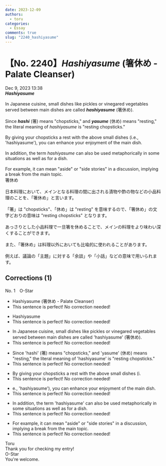 ```yaml
---
date: 2023-12-09
authors:
  - toru
categories:
  - Essay
comments: true
slug: "2240_hashiyasume"
---
```


# 【No. 2240】<strong><em>Hashiyasume</strong></em> (箸休め - Palate Cleanser)
<div class="date">Dec 9, 2023 13:38</div>
<div id="post"><div id="body_show_ori">
<strong><em>Hashiyasume</strong></em><br/><br/>In Japanese cuisine, small dishes like pickles or vinegared vegetables served between main dishes are called <strong><em>hashiyasume</em></strong> (箸休め).<br/><br/>Since <strong><em>hashi</em></strong> (箸) means "chopsticks," and <strong><em>yasume</em></strong> (休め) means "resting," the literal meaning of <em>hashiyasume</em> is "resting chopsticks."<br/><br/>By giving your chopsticks a rest with the above small dishes (i.e., 'hashiyasume'), you can enhance your enjoyment of the main dish.<br/><br/>In addition, the term <em>hashiyasume</em> can also be used metaphorically in some situations as well as for a dish.<br/><br/>For example, it can mean "aside" or "side stories" in a discussion, implying a break from the main topic.
</div></div>

<!-- more -->

<div id="post_ja"><div id="body_show_mo">
箸休め<br/><br/>日本料理において、メインとなる料理の間に出される漬物や酢の物などの小品料理のことを、「箸休め」と言います。<br/><br/>「箸」は "chopsticks"、「休め」は "resting" を意味するので、「箸休め」の文字どおりの意味は "resting chopsticks" となります。<br/><br/>あっさりとした小品料理で一旦箸を休めることで、メインの料理をより味わい深くすることができます。<br/><br/>また、「箸休め」は料理以外においても比喩的に使われることがあります。<br/><br/>例えば、議論の「主題」に対する「余談」や「小話」などの意味で用いられます。
</div></div>

## Corrections (1)
<div id="block"><div class="first_name"> No. 1　<span class="just_name">O-Star</span></div><div id="block2">
<ul class="correction_field">
<li class="incorrect">Hashiyasume (箸休め - Palate Cleanser)</li>
<li class="corrected perfect">This sentence is perfect! No correction needed!</li>
</ul>
<ul class="correction_field">
<li class="incorrect">Hashiyasume</li>
<li class="corrected perfect">This sentence is perfect! No correction needed!</li>
</ul>
<ul class="correction_field">
<li class="incorrect">In Japanese cuisine, small dishes like pickles or vinegared vegetables served between main dishes are called 'hashiyasume' (箸休め).</li>
<li class="corrected perfect">This sentence is perfect! No correction needed!</li>
</ul>
<ul class="correction_field">
<li class="incorrect">Since 'hashi' (箸) means "chopsticks," and 'yasume' (休め) means "resting," the literal meaning of 'hashiyasume' is "resting chopsticks."</li>
<li class="corrected perfect">This sentence is perfect! No correction needed!</li>
</ul>
<ul class="correction_field">
<li class="incorrect">By giving your chopsticks a rest with the above small dishes (i.</li>
<li class="corrected perfect">This sentence is perfect! No correction needed!</li>
</ul>
<ul class="correction_field">
<li class="incorrect">e., 'hashiyasume'), you can enhance your enjoyment of the main dish.</li>
<li class="corrected perfect">This sentence is perfect! No correction needed!</li>
</ul>
<ul class="correction_field">
<li class="incorrect">In addition, the term 'hashiyasume' can also be used metaphorically in some situations as well as for a dish.</li>
<li class="corrected perfect">This sentence is perfect! No correction needed!</li>
</ul>
<ul class="correction_field">
<li class="incorrect">For example, it can mean "aside" or "side stories" in a discussion, implying a break from the main topic.</li>
<li class="corrected perfect">This sentence is perfect! No correction needed!</li>
</ul>
</div><div class="name"><span class="just_name">Toru</span><br>
Thank you for checking my entry!
</div>
<div class="name"><span class="just_name">O-Star</span><br>
You're welcome.
</div>
</div>
